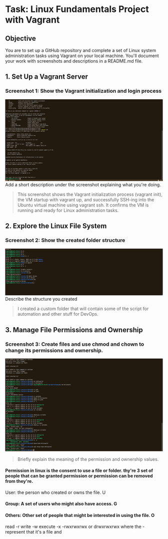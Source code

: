 # Task: Linux Fundamentals Project with Vagrant
## Objective
You are to set up a GitHub repository and complete a set of Linux system administration tasks using Vagrant on your local machine. You'll document your work with screenshots and descriptions in a README.md file.
##  1. Set Up a Vagrant Server
### Screenshot 1: Show the Vagrant initialization and login process
![alt text](screenshot1.png)
Add a short description under the screenshot explaining what you're doing.
> This screenshot shows the Vagrant initialization process (vagrant init), the VM startup with vagrant up, and successfully SSH-ing into the Ubuntu virtual machine using vagrant ssh. It confirms the VM is running and ready for Linux administration tasks.
## 2. Explore the Linux File System
### Screenshot 2: Show the created folder structure
![alt text](Screenshot2.png)
Describe the structure you created
> I created a custom folder that will contain some of the script for automation and other stuff for DevOps. 
## 3. Manage File Permissions and Ownership
### Screenshot 3: Create files and use chmod and chown to change its permissions and ownership.
![alt text](Screenshot3.png)
> Briefly explain the meaning of the permission and ownership values.
#### Permission in linux is the consent to use a file or folder. thy're 3 set of people that can be granted permission or permission can be removed from they're.
 User: the person who created or owns the file. U </h4>
<h4> Group: A set of users who might also have access. G </h4>
 <h4> Others: Other set of people that might be interested in using the file. O </h4>
 read -r
 write -w
 execute -x
 -rwxrwxrwx or drwxrwxrwx
where the - represent that it's a file and 